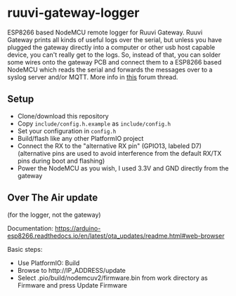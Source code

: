 # ruuvi-gateway-logger

ESP8266 based NodeMCU remote logger for Ruuvi Gateway.
Ruuvi Gateway prints all kinds of useful logs over the serial, but unless you have plugged the gateway directly into a computer or other usb host capable device, you can't really get to the logs.
So, instead of that, you can solder some wires onto the gateway PCB and connect them to a ESP8266 based NodeMCU which reads the serial and forwards the messages over to a syslog server and/or MQTT.
More info in [this](https://f.ruuvi.com/t/ruuvi-gateway-logs-to-a-remote-syslog-server-the-diy-way/6130) forum thread.

## Setup

- Clone/download this repository
- Copy `include/config.h.example` as `include/config.h`
- Set your configuration in `config.h`
- Build/flash like any other PlatformIO project
- Connect the RX to the "alternative RX pin" (GPIO13, labeled D7) (alternative pins are used to avoid interference from the default RX/TX pins during boot and flashing)
- Power the NodeMCU as you wish, I used 3.3V and GND directly from the gateway

## Over The Air update

(for the logger, not the gateway)

Documentation: https://arduino-esp8266.readthedocs.io/en/latest/ota_updates/readme.html#web-browser

Basic steps:

- Use PlatformIO: Build
- Browse to http://IP_ADDRESS/update
- Select .pio/build/nodemcuv2/firmware.bin from work directory as Firmware and press Update Firmware
